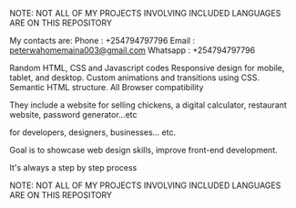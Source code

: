NOTE: NOT ALL OF MY PROJECTS INVOLVING  INCLUDED LANGUAGES ARE ON THIS REPOSITORY

My contacts are:
Phone : +254794797796
Email : peterwahomemaina003@gmail.com
Whatsapp : +254794797796

Random HTML, CSS and Javascript codes
Responsive design for mobile, tablet, and desktop.
Custom animations and transitions using CSS.
Semantic HTML structure.
All Browser compatibility

They include a website for selling chickens, a digital calculator, restaurant website, password generator...etc

for developers, designers, businesses... etc.

Goal is to showcase web design skills, improve front-end development.

It's always a step by step process  

NOTE: NOT ALL OF MY PROJECTS INVOLVING INCLUDED LANGUAGES ARE ON THIS REPOSITORY
